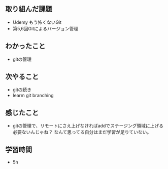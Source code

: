 ## 取り組んだ課題
- Udemy もう怖くないGit
- 第5,6回Gitによるバージョン管理

## わかったこと
- gitの管理

## 次やること
- gitの続き
- learm git branching

## 感じたこと
- gitの管理で、リモートにさえ上げなければaddでステージング領域に上げる必要ないんじゃね？  なんて思ってる自分はまだ学習が足りていない。
 

## 学習時間
- 5h 

